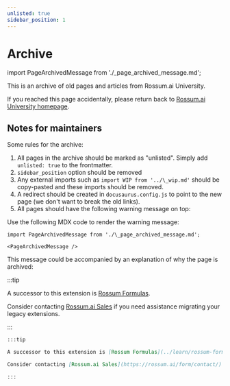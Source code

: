 ```yaml
---
unlisted: true
sidebar_position: 1
---
```


# Archive

import PageArchivedMessage from './\_page_archived_message.md';

This is an archive of old pages and articles from Rossum.ai University.

If you reached this page accidentally, please return back to [Rossum.ai University homepage](/).

## Notes for maintainers

Some rules for the archive:

1. All pages in the archive should be marked as "unlisted". Simply add `unlisted: true` to the frontmatter.
1. `sidebar_position` option should be removed
1. Any external imports such as `import WIP from '../\_wip.md'` should be copy-pasted and these imports should be removed.
1. A redirect should be created in `docusaurus.config.js` to point to the new page (we don't want to break the old links).
1. All pages should have the following warning message on top:

<PageArchivedMessage test="**a**" />

Use the following MDX code to render the warning message:

```text
import PageArchivedMessage from './\_page_archived_message.md';

<PageArchivedMessage />
```

This message could be accompanied by an explanation of why the page is archived:

:::tip

A successor to this extension is [Rossum Formulas](../learn/rossum-formulas/index.md).

Consider contacting [Rossum.ai Sales](https://rossum.ai/form/contact/) if you need assistance migrating your legacy extensions.

:::

```markdown
:::tip

A successor to this extension is [Rossum Formulas](../learn/rossum-formulas/index.md).

Consider contacting [Rossum.ai Sales](https://rossum.ai/form/contact/) if you need assistance migrating your legacy extensions.

:::
```
